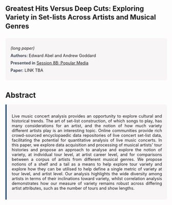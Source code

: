 
<style>    
    h2 {
        margin-top: 0;
        margin-bottom: 1.5rem;
        line-height: 1.3;
    }
    
    h3 {
        margin-top: 2rem;
        margin-bottom: 1rem;
        font-size: 1.4rem;
        font-weight:bold;
    }
    
    .metadata {
        background-color: rgba(96,24,67,0.03);
        padding: 1rem;
        font-size:0.8rem;
        border-radius: 6px;
        margin-bottom: 2rem;
    }
    
    .metadata p {
        margin: 0.5rem 0;
    }
    
    .abstract {
        text-align: justify;
        font-size:0.8rem;
        padding: 1rem;
        background-color: rgba(96,24,67,0.03);
        border-left: 4px solid #2c5282;
        border-radius: 0 6px 6px 0;
    }
    
    strong {
        color: #2d3748;
        font-weight: 600;
    }
</style>
<main role="main">
<h2>Greatest Hits Versus Deep Cuts: Exploring Variety in Set-lists Across Artists and Musical Genres</h2>

<section class="metadata">
<p style='font-size:0.8rem'><i>(long paper)</i></p>
<p><strong>Authors:</strong> Edward Abel and Andrew Goddard</p>
<p><strong>Presented in</strong> <a href="/programme/#session8B">Session 8B: Popular Media</a></p>
<p><strong>Paper:</strong> LINK TBA</p>
</section>

<section>
<h3>Abstract</h3>
<div class="abstract">
<p>Live music concert analysis provides an opportunity to explore cultural and historical trends.  The art of set-list construction, of which songs to play, has many considerations for an artist, and the notion of how much variety different artists play is an interesting topic.  Online communities provide rich crowd-sourced encyclopaedic data repositories of live concert set-list data, facilitating the potential for quantitative analysis of live music concerts.   In this paper, we explore data acquisition and processing of musical artists' tour histories and propose an approach to analyse and explore the notion of variety, at individual tour level, at artist career level, and for comparisons between a corpus of artists from different musical genres.  We propose notions of a shelf and a tail as a means to help explore tour variety and explore how they can be utilised to help define a single metric of variety at tour level, and artist level.  Our analysis highlights the wide diversity among artists in terms of their inclinations toward variety, whilst correlation analysis demonstrates how our measure of variety remains robust across differing artist attributes, such as the number of tours and show lengths.</p>
</div>
</section>
</main>
